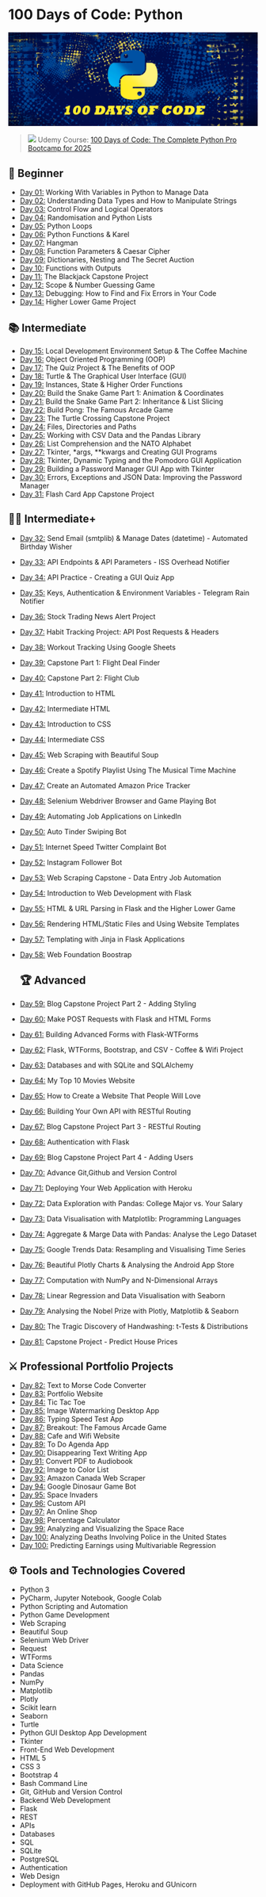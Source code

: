 # 100 Days of Code: Python
![](assests/python_code.png)

>  <img src="https://user-images.githubusercontent.com/74038190/212257472-08e52665-c503-4bd9-aa20-f5a4dae769b5.gif" width="15"> Udemy Course: [100 Days of Code: The Complete Python Pro Bootcamp for 2025](https://www.udemy.com/course/100-days-of-code/)

## 📖 Beginner 
- [Day 01:](https://github.com/2tzz/100Days_Python_Udemy/tree/main/Logs/day01) Working With Variables in Python to Manage Data
- [Day 02:](https://github.com/2tzz/100Days_Python_Udemy/tree/main/Logs/day02) Understanding Data Types and How to Manipulate Strings
- [Day 03:](https://github.com/2tzz/100Days_Python_Udemy/tree/main/Logs/day03) Control Flow and Logical Operators
- [Day 04:](https://github.com/2tzz/100Days_Python_Udemy/tree/main/Logs/day04) Randomisation and Python Lists
- [Day 05:](https://github.com/2tzz/100Days_Python_Udemy/tree/main/Logs/day05) Python Loops
- [Day 06:](https://github.com/2tzz/100Days_Python_Udemy/tree/main/Logs/day06) Python Functions & Karel
- [Day 07:](https://github.com/2tzz/100Days_Python_Udemy/tree/main/Logs/day07) Hangman
- [Day 08:](https://github.com/2tzz/100Days_Python_Udemy/tree/main/Logs/day08) Function Parameters & Caesar Cipher
- [Day 09:](https://github.com/2tzz/100Days_Python_Udemy/tree/main/Logs/day09) Dictionaries, Nesting and The Secret Auction
- [Day 10:](https://github.com/2tzz/100Days_Python_Udemy/tree/main/Logs/day10) Functions with Outputs
- [Day 11:](https://github.com/2tzz/100Days_Python_Udemy/tree/main/Logs/day11) The Blackjack Capstone Project
- [Day 12:](https://github.com/2tzz/100Days_Python_Udemy/tree/main/Logs/day12) Scope & Number Guessing Game
- [Day 13:](https://github.com/2tzz/100Days_Python_Udemy/tree/main/Logs/day13) Debugging: How to Find and Fix Errors in Your Code
- [Day 14:](https://github.com/2tzz/100Days_Python_Udemy/tree/main/Logs/day14) Higher Lower Game Project
  
## 📚 Intermediate
- [Day 15:](https://github.com/2tzz/100Days_Python_Udemy/tree/main/Logs/day15) Local Development Environment Setup & The Coffee Machine
- [Day 16:](https://github.com/2tzz/100Days_Python_Udemy/tree/main/Logs/day16) Object Oriented Programming (OOP)
- [Day 17:](https://github.com/2tzz/100Days_Python_Udemy/tree/main/Logs/day17) The Quiz Project & The Benefits of OOP
- [Day 18:](https://github.com/2tzz/100Days_Python_Udemy/tree/main/Logs/day18) Turtle & The Graphical User Interface (GUI)
- [Day 19:](https://github.com/2tzz/100Days_Python_Udemy/tree/main/Logs/day19) Instances, State & Higher Order Functions
- [Day 20:](https://github.com/2tzz/100Days_Python_Udemy/tree/main/Logs/day20) Build the Snake Game Part 1: Animation & Coordinates
- [Day 21:](https://github.com/2tzz/100Days_Python_Udemy/tree/main/Logs/day21) Build the Snake Game Part 2: Inheritance & List Slicing
- [Day 22:](https://github.com/2tzz/100Days_Python_Udemy/tree/main/Logs/day22) Build Pong: The Famous Arcade Game
- [Day 23:](https://github.com/2tzz/100Days_Python_Udemy/tree/main/Logs/day23) The Turtle Crossing Capstone Project
- [Day 24:](https://github.com/2tzz/100Days_Python_Udemy/tree/main/Logs/day24) Files, Directories and Paths
- [Day 25:](https://github.com/2tzz/100Days_Python_Udemy/tree/main/Logs/day25) Working with CSV Data and the Pandas Library
- [Day 26:](https://github.com/2tzz/100Days_Python_Udemy/tree/main/Logs/day26) List Comprehension and the NATO Alphabet
- [Day 27:](https://github.com/2tzz/100Days_Python_Udemy/tree/main/Logs/day27) Tkinter, *args, **kwargs and Creating GUI Programs
- [Day 28:](https://github.com/2tzz/100Days_Python_Udemy/tree/main/Logs/day28) Tkinter, Dynamic Typing and the Pomodoro GUI Application
- [Day 29:](https://github.com/2tzz/100Days_Python_Udemy/tree/main/Logs/day29) Building a Password Manager GUI App with Tkinter
- [Day 30:](https://github.com/2tzz/100Days_Python_Udemy/tree/main/Logs/day30) Errors, Exceptions and JSON Data: Improving the Password Manager
- [Day 31:](https://github.com/2tzz/100Days_Python_Udemy/tree/main/Logs/day31) Flash Card App Capstone Project
  
## 👨‍💻 Intermediate+
- [Day 32:](https://github.com/2tzz/100Days_Python_Udemy/tree/main/Logs/day32) Send Email (smtplib) & Manage Dates (datetime) - Automated Birthday Wisher
- [Day 33:](https://github.com/2tzz/100Days_Python_Udemy/tree/main/Logs/day33) API Endpoints & API Parameters - ISS Overhead Notifier
- [Day 34:](https://github.com/2tzz/100Days_Python_Udemy/tree/main/Logs/day34) API Practice - Creating a GUI Quiz App
- [Day 35:](https://github.com/2tzz/100Days_Python_Udemy/tree/main/Logs/day35) Keys, Authentication & Environment Variables - Telegram Rain Notifier
- [Day 36:](https://github.com/2tzz/100Days_Python_Udemy/tree/main/Logs/day36) Stock Trading News Alert Project
- [Day 37:](https://github.com/2tzz/100Days_Python_Udemy/tree/main/Logs/day37) Habit Tracking Project: API Post Requests & Headers
- [Day 38:](https://github.com/2tzz/100Days_Python_Udemy/tree/main/Logs/day38) Workout Tracking Using Google Sheets
- [Day 39:](https://github.com/2tzz/100Days_Python_Udemy/tree/main/Logs/day39) Capstone Part 1: Flight Deal Finder
- [Day 40:](https://github.com/2tzz/100Days_Python_Udemy/tree/main/Logs/day40) Capstone Part 2: Flight Club
- [Day 41:](https://github.com/2tzz/100Days_Python_Udemy/tree/main/Logs/day41) Introduction to HTML
- [Day 42:](https://github.com/2tzz/100Days_Python_Udemy/tree/main/Logs/day42) Intermediate HTML
- [Day 43:](https://github.com/2tzz/100Days_Python_Udemy/tree/main/Logs/day43) Introduction to CSS
- [Day 44:](https://github.com/2tzz/100Days_Python_Udemy/tree/main/Logs/day44) Intermediate CSS
- [Day 45:](https://github.com/2tzz/100Days_Python_Udemy/tree/main/Logs/day45) Web Scraping with Beautiful Soup
- [Day 46:](https://github.com/2tzz/100Days_Python_Udemy/tree/main/Logs/day46) Create a Spotify Playlist Using The Musical Time Machine
- [Day 47:](https://github.com/2tzz/100Days_Python_Udemy/tree/main/Logs/day47) Create an Automated Amazon Price Tracker
- [Day 48:](https://github.com/2tzz/100Days_Python_Udemy/tree/main/Logs/day48) Selenium Webdriver Browser and Game Playing Bot
- [Day 49:](https://github.com/2tzz/100Days_Python_Udemy/tree/main/Logs/day49) Automating Job Applications on LinkedIn
- [Day 50:](https://github.com/2tzz/100Days_Python_Udemy/tree/main/Logs/day50) Auto Tinder Swiping Bot
- [Day 51:](https://github.com/2tzz/100Days_Python_Udemy/tree/main/Logs/day51) Internet Speed Twitter Complaint Bot
- [Day 52:](https://github.com/2tzz/100Days_Python_Udemy/tree/main/Logs/day52) Instagram Follower Bot
- [Day 53:](https://github.com/2tzz/100Days_Python_Udemy/tree/main/Logs/day53) Web Scraping Capstone - Data Entry Job Automation
- [Day 54:](https://github.com/2tzz/100Days_Python_Udemy/tree/main/Logs/day54) Introduction to Web Development with Flask
- [Day 55:](https://github.com/2tzz/100Days_Python_Udemy/tree/main/Logs/day55) HTML & URL Parsing in Flask and the Higher Lower Game
- [Day 56:](https://github.com/2tzz/100Days_Python_Udemy/tree/main/Logs/day56) Rendering HTML/Static Files and Using Website Templates
- [Day 57:](https://github.com/2tzz/100Days_Python_Udemy/tree/main/Logs/day57) Templating with Jinja in Flask Applications
- [Day 58:](https://github.com/2tzz/100Days_Python_Udemy/tree/main/Logs/day58) Web Foundation Boostrap
  
  ## 🏆 Advanced
- [Day 59:](https://github.com/2tzz/100Days_Python_Udemy/tree/main/Logs/day59) Blog Capstone Project Part 2 - Adding Styling
- [Day 60:](https://github.com/2tzz/100Days_Python_Udemy/tree/main/Logs/day60) Make POST Requests with Flask and HTML Forms
- [Day 61:](https://github.com/2tzz/100Days_Python_Udemy/tree/main/Logs/day61) Building Advanced Forms with Flask-WTForms
- [Day 62:](https://github.com/2tzz/100Days_Python_Udemy/tree/main/Logs/day62) Flask, WTForms, Bootstrap, and CSV - Coffee & Wifi Project
- [Day 63:](https://github.com/2tzz/100Days_Python_Udemy/tree/main/Logs/day63) Databases and with SQLite and SQLAlchemy
- [Day 64:](https://github.com/2tzz/100Days_Python_Udemy/tree/main/Logs/day64) My Top 10 Movies Website
- [Day 65:](https://github.com/2tzz/100Days_Python_Udemy/tree/main/Logs/day65) How to Create a Website That People Will Love
- [Day 66:](https://github.com/2tzz/100Days_Python_Udemy/tree/main/Logs/day66) Building Your Own API with RESTful Routing
- [Day 67:](https://github.com/2tzz/100Days_Python_Udemy/tree/main/Logs/day67) Blog Capstone Project Part 3 - RESTful Routing
- [Day 68:](https://github.com/2tzz/100Days_Python_Udemy/tree/main/Logs/day68) Authentication with Flask
- [Day 69:](https://github.com/2tzz/100Days_Python_Udemy/tree/main/Logs/day69) Blog Capstone Project Part 4 - Adding Users
- [Day 70:](https://github.com/2tzz/100Days_Python_Udemy/tree/main/Logs/day70) Advance Git,Github and Version Control
- [Day 71:](https://github.com/2tzz/100Days_Python_Udemy/tree/main/Logs/day71) Deploying Your Web Application with Heroku
- [Day 72:](https://github.com/2tzz/100Days_Python_Udemy/tree/main/Logs/day72) Data Exploration with Pandas: College Major vs. Your Salary
- [Day 73:](https://github.com/2tzz/100Days_Python_Udemy/tree/main/Logs/day73) Data Visualisation with Matplotlib: Programming Languages
- [Day 74:](https://github.com/2tzz/100Days_Python_Udemy/tree/main/Logs/day74) Aggregate & Marge Data with Pandas: Analyse the Lego Dataset
- [Day 75:](https://github.com/2tzz/100Days_Python_Udemy/tree/main/Logs/day75) Google Trends Data: Resampling and Visualising Time Series
- [Day 76:](https://github.com/2tzz/100Days_Python_Udemy/tree/main/Logs/day76) Beautiful Plotly Charts & Analysing the Android App Store
- [Day 77:](https://github.com/2tzz/100Days_Python_Udemy/tree/main/Logs/day77) Computation with NumPy and N-Dimensional Arrays
- [Day 78:](https://github.com/2tzz/100Days_Python_Udemy/tree/main/Logs/day78) Linear Regression and Data Visualisation with Seaborn
- [Day 79:](https://github.com/2tzz/100Days_Python_Udemy/tree/main/Logs/day79) Analysing the Nobel Prize with Plotly, Matplotlib & Seaborn
- [Day 80:](https://github.com/2tzz/100Days_Python_Udemy/tree/main/Logs/day80) The Tragic Discovery of Handwashing: t-Tests & Distributions
- [Day 81:](https://github.com/2tzz/100Days_Python_Udemy/tree/main/Logs/day81) Capstone Project - Predict House Prices

## ⚔ Professional Portfolio Projects
- [Day 82:](https://github.com/2tzz/100Days_Python_Udemy/tree/main/Logs/day82) Text to Morse Code Converter
- [Day 83:](https://github.com/2tzz/100Days_Python_Udemy/tree/main/Logs/day83) Portfolio Website
- [Day 84:](https://github.com/2tzz/100Days_Python_Udemy/tree/main/Logs/day84) Tic Tac Toe
- [Day 85:](https://github.com/2tzz/100Days_Python_Udemy/tree/main/Logs/day85) Image Watermarking Desktop App
- [Day 86:](https://github.com/phillipai/100-days-of-code-python/tree/main/day86) Typing Speed Test App
- [Day 87:](https://github.com/phillipai/100-days-of-code-python/tree/main/day87) Breakout: The Famous Arcade Game
- [Day 88:](https://github.com/phillipai/100-days-of-code-python/tree/main/day88) Cafe and Wifi Website
- [Day 89:](https://github.com/phillipai/100-days-of-code-python/tree/main/day89) To Do Agenda App
- [Day 90:](https://github.com/phillipai/100-days-of-code-python/tree/main/day90) Disappearing Text Writing App
- [Day 91:](https://github.com/phillipai/100-days-of-code-python/tree/main/day91) Convert PDF to Audiobook
- [Day 92:](https://github.com/phillipai/100-days-of-code-python/tree/main/day92) Image to Color List
- [Day 93:](https://github.com/phillipai/100-days-of-code-python/tree/main/day93) Amazon Canada Web Scraper
- [Day 94:](https://github.com/phillipai/100-days-of-code-python/tree/main/day94) Google Dinosaur Game Bot
- [Day 95:](https://github.com/phillipai/100-days-of-code-python/tree/main/day95) Space Invaders
- [Day 96:](https://github.com/phillipai/100-days-of-code-python/tree/main/day96) Custom API
- [Day 97:](https://github.com/phillipai/100-days-of-code-python/tree/main/day97) An Online Shop
- [Day 98:](https://github.com/phillipai/100-days-of-code-python/tree/main/day98) Percentage Calculator
- [Day 99:](https://github.com/phillipai/100-days-of-code-python/tree/main/day99) Analyzing and Visualizing the Space Race
- [Day 100:](https://github.com/phillipai/100-days-of-code-python/tree/main/day100) Analyzing Deaths Involving Police in the United States
- [Day 100:](https://github.com/phillipai/100-days-of-code-python/tree/main/day100) Predicting Earnings using Multivariable Regression

## ⚙ Tools and Technologies Covered
- Python 3
- PyCharm, Jupyter Notebook, Google Colab
- Python Scripting and Automation
- Python Game Development
- Web Scraping
- Beautiful Soup
- Selenium Web Driver
- Request
- WTForms
- Data Science
- Pandas
- NumPy
- Matplotlib
- Plotly
- Scikit learn
- Seaborn
- Turtle
- Python GUI Desktop App Development
- Tkinter
- Front-End Web Development
- HTML 5
- CSS 3
- Bootstrap 4
- Bash Command Line
- Git, GitHub and Version Control
- Backend Web Development
- Flask
- REST
- APIs
- Databases
- SQL
- SQLite
- PostgreSQL
- Authentication
- Web Design
- Deployment with GitHub Pages, Heroku and GUnicorn
